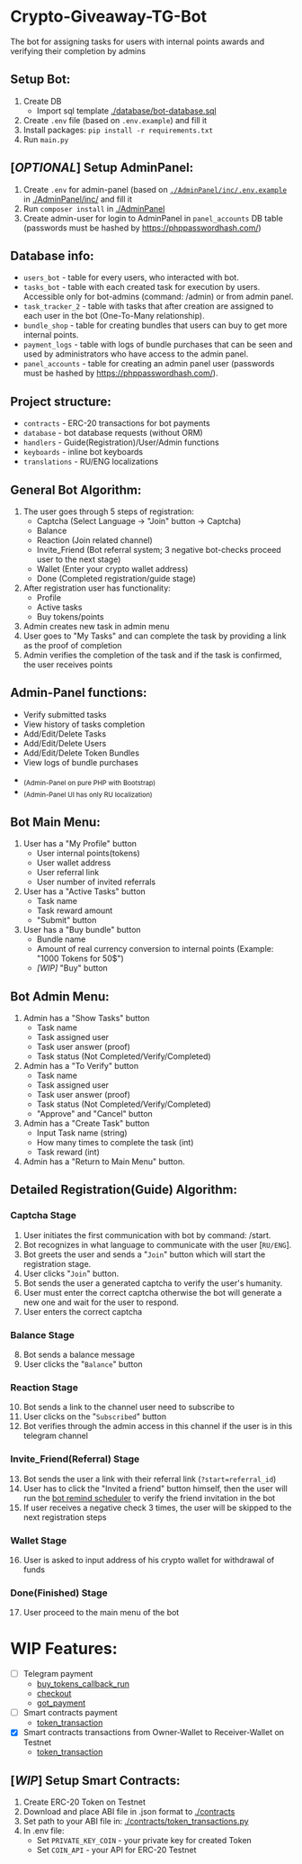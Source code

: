 # Crypto-Giveaway-TG-Bot
The bot for assigning tasks for users with internal points awards and verifying their completion by admins

## Setup Bot:
1. Create DB
    - Import sql template [./database/bot-database.sql](./database/bot-database.sql)
1. Create `.env` file (based on `.env.example`) and fill it
1. Install packages: `pip install -r requirements.txt`
1. Run `main.py`

## [*OPTIONAL*] Setup AdminPanel:
1. Create `.env` for admin-panel (based on [`./AdminPanel/inc/.env.example`](./AdminPanel/inc/.env.example) in [./AdminPanel/inc/](./AdminPanel/inc/) and fill it
1. Run `composer install` in [./AdminPanel](./AdminPanel)
1. Create admin-user for login to AdminPanel in `panel_accounts` DB table (passwords must be hashed by https://phppasswordhash.com/)

## Database info:
* `users_bot` - table for every users, who interacted with bot.
* `tasks_bot` - table with each created task for execution by users. Accessible only for bot-admins (command: /admin) or from admin panel.
* `task_tracker_2` - table with tasks that after creation are assigned to each user in the bot (One-To-Many relationship).
* `bundle_shop` - table for creating bundles that users can buy to get more internal points.
* `payment_logs` - table with logs of bundle purchases that can be seen and used by administrators who have access to the admin panel.
* `panel_accounts` - table for creating an admin panel user (passwords must be hashed by https://phppasswordhash.com/).

## Project structure:
* `contracts` - ERC-20 transactions for bot payments
* `database` - bot database requests (without ORM)
* `handlers` - Guide(Registration)/User/Admin functions
* `keyboards` - inline bot keyboards
* `translations` - RU/ENG localizations

## General Bot Algorithm:
1. The user goes through 5 steps of registration:
   - Captcha (Select Language -> "Join" button -> Captcha)
   - Balance
   - Reaction (Join related channel)
   - Invite_Friend (Bot referral system; 3 negative bot-checks proceed user to the next stage)
   - Wallet (Enter your crypto wallet address)
   - Done (Completed registration/guide stage)
2. After registration user has functionality:
   - Profile
   - Active tasks
   - Buy tokens/points
3. Admin creates new task in admin menu
4. User goes to "My Tasks" and can complete the task by providing a link as the proof of completion
5. Admin verifies the completion of the task and if the task is confirmed, the user receives points

## Admin-Panel functions:
* Verify submitted tasks
* View history of tasks completion
* Add/Edit/Delete Tasks
* Add/Edit/Delete Users
* Add/Edit/Delete Token Bundles
* View logs of bundle purchases
- <sub>(Admin-Panel on pure PHP with Bootstrap)</sub>
- <sub>(Admin-Panel UI has only RU localization)</sub>

## Bot Main Menu:
1. User has a "My Profile" button
   - User internal points(tokens)
   - User wallet address
   - User referral link
   - User number of invited referrals
2. User has a "Active Tasks" button
   - Task name
   - Task reward amount
   - "Submit" button
3. User has a "Buy bundle" button
   - Bundle name
   - Amount of real currency conversion to internal points (Example: "1000 Tokens for 50$")
   - *[WIP]* "Buy" button

## Bot Admin Menu:
1. Admin has a "Show Tasks" button
   - Task name
   - Task assigned user
   - Task user answer (proof)
   - Task status (Not Completed/Verify/Completed)
2. Admin has a "To Verify" button
   - Task name
   - Task assigned user
   - Task user answer (proof)
   - Task status (Not Completed/Verify/Completed)
   - "Approve" and "Cancel" button
3. Admin has a "Create Task" button
   - Input Task name (string)
   - How many times to complete the task (int)
   - Task reward (int)
4. Admin has a "Return to Main Menu" button.

## Detailed Registration(Guide) Algorithm: 
### Captcha Stage
1. User initiates the first communication with bot by command: /start.
1. Bot recognizes in what language to communicate with the user [`RU/ENG`].
3. Bot greets the user and sends a "`Join`" button which will start the registration stage.
4. User clicks "`Join`" button.
5. Bot sends the user a generated captcha to verify the user's humanity.
6. User must enter the correct captcha otherwise the bot will generate a new one and wait for the user to respond.
7. User enters the correct captcha
### Balance Stage
8. Bot sends a balance message
9. User clicks the "`Balance`" button
### Reaction Stage
10. Bot sends a link to the channel user need to subscribe to
11. User clicks on the "`Subscribed`" button
12. Bot verifies through the admin access in this channel if the user is in this telegram channel
### Invite_Friend(Referral) Stage
13. Bot sends the user a link with their referral link (`?start=referral_id`)
14. User has to click the "Invited a friend" button himself, then the user will run the [bot remind scheduler](./handlers/guide.py?plain=1#L407) to verify the friend invitation in the bot
15. If user receives a negative check 3 times, the user will be skipped to the next registration steps
### Wallet Stage
16. User is asked to input address of his crypto wallet for withdrawal of funds
### Done(Finished) Stage
17. User proceed to the main menu of the bot

# WIP Features:
- [ ] Telegram payment
    - [buy_tokens_callback_run](./handlers/user.py#L100)
    - [checkout](./handlers/user.py#L123)
    - [got_payment](./handlers/user.py#L152)
- [ ] Smart contracts payment
    - [token_transaction](./contracts/token_transactions.py)
- [x] Smart contracts transactions from Owner-Wallet to Receiver-Wallet on Testnet
    - [token_transaction](./handlers/user.py#L162)

## [*WIP*] Setup Smart Contracts:
1. Create ERC-20 Token on Testnet
1. Download and place ABI file in .json format to [./contracts](./contracts/) 
1. Set path to your ABI file in: [./contracts/token_transactions.py](./contracts/token_transactions.py#L27)
2. In .env file:
   - Set `PRIVATE_KEY_COIN` - your private key for created Token
   - Set `COIN_API` - your API for ERC-20 Testnet
